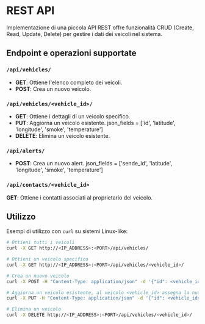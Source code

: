 # REST API

Implementazione di una piccola API REST offre funzionalità CRUD (Create, Read, Update, Delete) per gestire i dati dei veicoli nel sistema.

## Endpoint e operazioni supportate

### `/api/vehicles/`

- **GET**: Ottiene l'elenco completo dei veicoli.
- **POST**: Crea un nuovo veicolo.

### `/api/vehicles/<vehicle_id>/`

- **GET**: Ottiene i dettagli di un veicolo specifico.
- **PUT**: Aggiorna un veicolo esistente.
    json_fields = ['id', 'latitude', 'longitude', 'smoke', 'temperature']
- **DELETE**: Elimina un veicolo esistente.

### `/api/alerts/`

- **POST**: Crea un nuovo alert.
  json_fields = ['sende_id', 'latitude', 'longitude', 'smoke', 'temperature']

### `/api/contacts/<vehicle_id>`

**GET**: Ottiene i contatti associati al proprietario del veicolo.

## Utilizzo

Esempi di utilizzo con `curl` su sistemi Linux-like:

```bash
# Ottieni tutti i veicoli
curl -X GET http://<IP_ADDRESS>:<PORT>/api/vehicles/

# Ottieni un veicolo specifico
curl -X GET http://<IP_ADDRESS>:<PORT>/api/vehicles/<vehicle_id>/

# Crea un nuovo veicolo
curl -X POST -H "Content-Type: application/json" -d '{"id": <vehicle_id>, "latitude": <latitude>, "longitude": <longitude>, "smoke": <smoke> , "temperature": <temperature>}' http://<IP>:<PORT>/api/vehicles/

# Aggiorna un veicolo esistente, al veicolo <vehicle_id> assegna la nuova posizione
curl -X PUT -H "Content-Type: application/json" -d '{"id": <vehicle_id>, "latitude": <latitude>, "longitude": <longitude>, "smoke": <smoke> , "temperature": <temperature>}' http://<IP_ADDRESS>:<PORT>/api/vehicles/<vehicle_id>/

# Elimina un veicolo
curl -X DELETE http://<IP_ADDRESS>:<PORT>/api/vehicles/<vehicle_id>/
```



